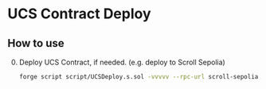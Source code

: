 # UCS Contract Deploy

## How to use
0. Deploy UCS Contract, if needed. (e.g. deploy to Scroll Sepolia)
    ```bash
    forge script script/UCSDeploy.s.sol -vvvvv --rpc-url scroll-sepolia
    ```
